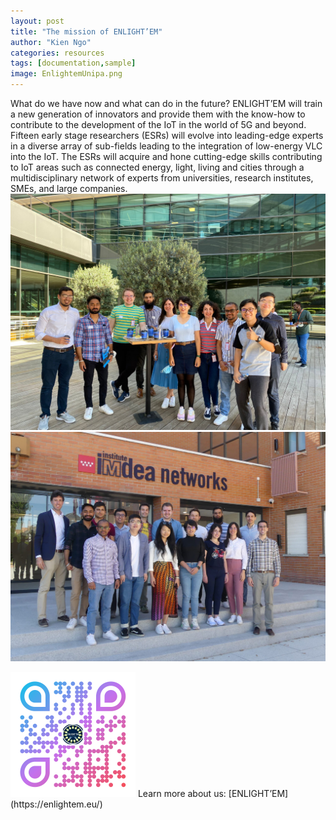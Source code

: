 ```yaml
---
layout: post
title: "The mission of ENLIGHT’EM"
author: "Kien Ngo"
categories: resources
tags: [documentation,sample]
image: EnlightemUnipa.png
---
```



What do we have now and what can do in the future?
ENLIGHT’EM will train a new generation of innovators and provide them with the know-how to contribute to the development of the IoT in the world of 5G and beyond. Fifteen early stage researchers (ESRs) will evolve into leading-edge experts in a diverse array of sub-fields leading to the integration of low-energy VLC into the IoT. The ESRs will acquire and hone cutting-edge skills contributing to IoT areas such as connected energy, light, living and cities through a multidisciplinary network of experts from universities, research institutes, SMEs, and large companies.
![alt text](https://raw.githubusercontent.com/kotobuki09/kotobuki09.github.io/gh-pages/assets/img/event8.jpg "ev4")
![alt text](https://raw.githubusercontent.com/kotobuki09/kotobuki09.github.io/gh-pages/assets/img/event7.jpg "ev5")


<img src="https://raw.githubusercontent.com/kotobuki09/kotobuki09.github.io/gh-pages/assets/img/qr4.png" width="200" />
Learn more about us:
[ENLIGHT’EM](https://enlightem.eu/)
